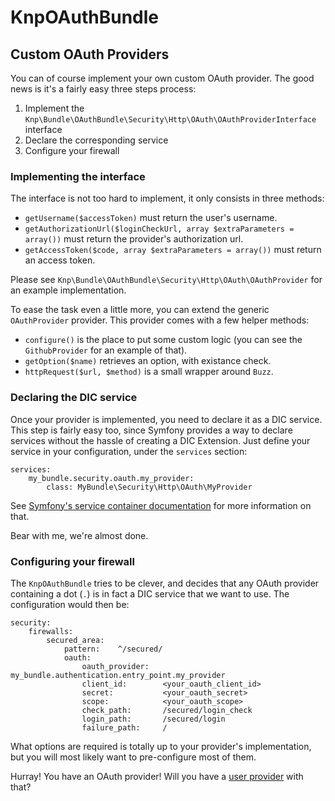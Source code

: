 # KnpOAuthBundle

## Custom OAuth Providers

You can of course implement your own custom OAuth provider. The good news is it's a fairly easy three steps process:

1. Implement the `Knp\Bundle\OAuthBundle\Security\Http\OAuth\OAuthProviderInterface` interface
2. Declare the corresponding service
3. Configure your firewall

### Implementing the interface

The interface is not too hard to implement, it only consists in three methods:

* `getUsername($accessToken)` must return the user's username.
* `getAuthorizationUrl($loginCheckUrl, array $extraParameters = array())` must return the provider's authorization url.
* `getAccessToken($code, array $extraParameters = array())` must return an access token.

Please see `Knp\Bundle\OAuthBundle\Security\Http\OAuth\OAuthProvider` for an example implementation.

To ease the task even a little more, you can extend the generic `OAuthProvider` provider. This provider comes with a few helper methods:

* `configure()` is the place to put some custom logic (you can see the `GithubProvider` for an example of that).
* `getOption($name)` retrieves an option, with existance check.
* `httpRequest($url, $method)` is a small wrapper around `Buzz`.

### Declaring the DIC service

Once your provider is implemented, you need to declare it as a DIC service. This step is fairly easy too, since Symfony provides a way to declare services without the hassle of creating a DIC Extension. Just define your service in your configuration, under the `services` section:

    services:
        my_bundle.security.oauth.my_provider:
            class: MyBundle\Security\Http\OAuth\MyProvider

See [Symfony's service container documentation](http://symfony.com/doc/current/book/service_container.html#creating-configuring-services-in-the-container) for more information on that.

Bear with me, we're almost done.

### Configuring your firewall

The `KnpOAuthBundle` tries to be clever, and decides that any OAuth provider containing a dot (`.`) is in fact a DIC service that we want to use. The configuration would then be:

    security:
        firewalls:
            secured_area:
                pattern:    ^/secured/
                oauth:
                    oauth_provider:   my_bundle.authentication.entry_point.my_provider
                    client_id:        <your_oauth_client_id>
                    secret:           <your_oauth_secret>
                    scope:            <your_oauth_scope>
                    check_path:       /secured/login_check
                    login_path:       /secured/login
                    failure_path:     /

What options are required is totally up to your provider's implementation, but you will most likely want to pre-configure most of them.

Hurray! You have an OAuth provider! Will you have a [user provider](06_builtin_user_providers.md) with that?